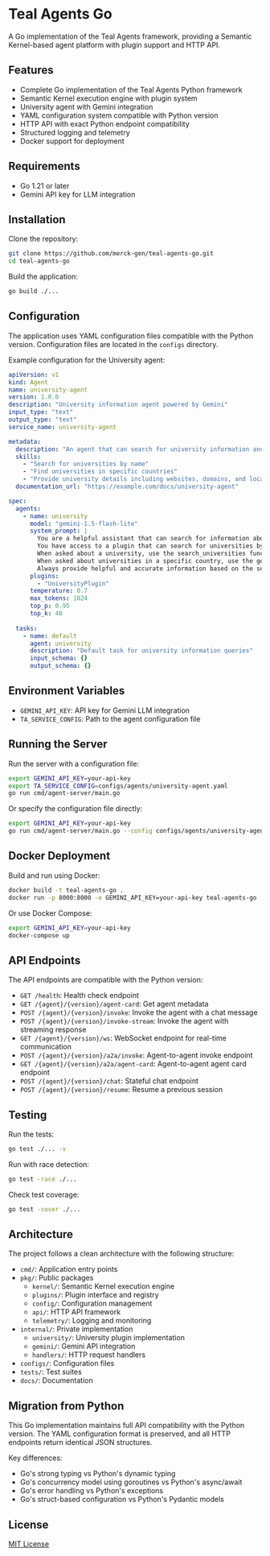 # Teal Agents Go

A Go implementation of the Teal Agents framework, providing a Semantic Kernel-based agent platform with plugin support and HTTP API.

## Features

- Complete Go implementation of the Teal Agents Python framework
- Semantic Kernel execution engine with plugin system
- University agent with Gemini integration
- YAML configuration system compatible with Python version
- HTTP API with exact Python endpoint compatibility
- Structured logging and telemetry
- Docker support for deployment

## Requirements

- Go 1.21 or later
- Gemini API key for LLM integration

## Installation

Clone the repository:

```bash
git clone https://github.com/merck-gen/teal-agents-go.git
cd teal-agents-go
```

Build the application:

```bash
go build ./...
```

## Configuration

The application uses YAML configuration files compatible with the Python version. Configuration files are located in the `configs` directory.

Example configuration for the University agent:

```yaml
apiVersion: v1
kind: Agent
name: university-agent
version: 1.0.0
description: "University information agent powered by Gemini"
input_type: "text"
output_type: "text"
service_name: university-agent

metadata:
  description: "An agent that can search for university information and provide details about universities worldwide."
  skills:
    - "Search for universities by name"
    - "Find universities in specific countries"
    - "Provide university details including websites, domains, and location"
  documentation_url: "https://example.com/docs/university-agent"

spec:
  agents:
    - name: university
      model: "gemini-1.5-flash-lite"
      system_prompt: |
        You are a helpful assistant that can search for information about universities worldwide.
        You have access to a plugin that can search for universities by name or country.
        When asked about a university, use the search_universities function to find information.
        When asked about universities in a specific country, use the get_universities_by_country function.
        Always provide helpful and accurate information based on the search results.
      plugins:
        - "UniversityPlugin"
      temperature: 0.7
      max_tokens: 1024
      top_p: 0.95
      top_k: 40
      
  tasks:
    - name: default
      agent: university
      description: "Default task for university information queries"
      input_schema: {}
      output_schema: {}
```

## Environment Variables

- `GEMINI_API_KEY`: API key for Gemini LLM integration
- `TA_SERVICE_CONFIG`: Path to the agent configuration file

## Running the Server

Run the server with a configuration file:

```bash
export GEMINI_API_KEY=your-api-key
export TA_SERVICE_CONFIG=configs/agents/university-agent.yaml
go run cmd/agent-server/main.go
```

Or specify the configuration file directly:

```bash
export GEMINI_API_KEY=your-api-key
go run cmd/agent-server/main.go --config configs/agents/university-agent.yaml
```

## Docker Deployment

Build and run using Docker:

```bash
docker build -t teal-agents-go .
docker run -p 8000:8000 -e GEMINI_API_KEY=your-api-key teal-agents-go
```

Or use Docker Compose:

```bash
export GEMINI_API_KEY=your-api-key
docker-compose up
```

## API Endpoints

The API endpoints are compatible with the Python version:

- `GET /health`: Health check endpoint
- `GET /{agent}/{version}/agent-card`: Get agent metadata
- `POST /{agent}/{version}/invoke`: Invoke the agent with a chat message
- `POST /{agent}/{version}/invoke-stream`: Invoke the agent with streaming response
- `GET /{agent}/{version}/ws`: WebSocket endpoint for real-time communication
- `POST /{agent}/{version}/a2a/invoke`: Agent-to-agent invoke endpoint
- `GET /{agent}/{version}/a2a/agent-card`: Agent-to-agent agent card endpoint
- `POST /{agent}/{version}/chat`: Stateful chat endpoint
- `POST /{agent}/{version}/resume`: Resume a previous session

## Testing

Run the tests:

```bash
go test ./... -v
```

Run with race detection:

```bash
go test -race ./...
```

Check test coverage:

```bash
go test -cover ./...
```

## Architecture

The project follows a clean architecture with the following structure:

- `cmd/`: Application entry points
- `pkg/`: Public packages
  - `kernel/`: Semantic Kernel execution engine
  - `plugins/`: Plugin interface and registry
  - `config/`: Configuration management
  - `api/`: HTTP API framework
  - `telemetry/`: Logging and monitoring
- `internal/`: Private implementation
  - `university/`: University plugin implementation
  - `gemini/`: Gemini API integration
  - `handlers/`: HTTP request handlers
- `configs/`: Configuration files
- `tests/`: Test suites
- `docs/`: Documentation

## Migration from Python

This Go implementation maintains full API compatibility with the Python version. The YAML configuration format is preserved, and all HTTP endpoints return identical JSON structures.

Key differences:

- Go's strong typing vs Python's dynamic typing
- Go's concurrency model using goroutines vs Python's async/await
- Go's error handling vs Python's exceptions
- Go's struct-based configuration vs Python's Pydantic models

## License

[MIT License](LICENSE)
